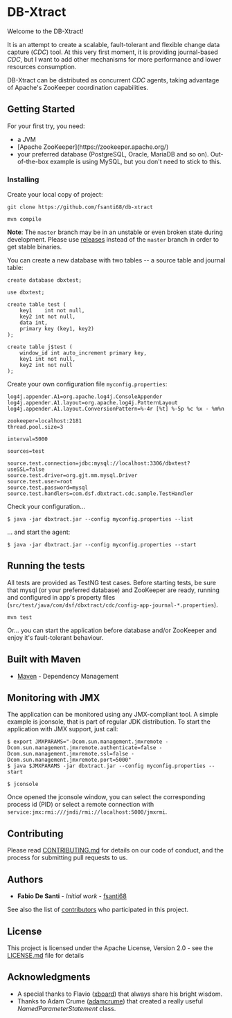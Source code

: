 # DB-Xtract

Welcome to the DB-Xtract!

It is an attempt to create a scalable, fault-tolerant and flexible change data capture (_CDC_) tool. At this very first moment, it is providing journal-based _CDC_, but I want to add other mechanisms for more performance and lower resources consumption.

DB-Xtract can be distributed as concurrent _CDC_ agents, taking advantage of Apache's ZooKeeper coordination capabilities.

## Getting Started

For your first try, you need:
<ul>
<li>a JVM</li>
<li>[Apache ZooKeeper](https://zookeeper.apache.org/)</li>
<li>your preferred database (PostgreSQL, Oracle, MariaDB and so on). Out-of-the-box example is using MySQL, but you don't need to stick to this.</li>
</ul>

### Installing

Create your local copy of project:
	
	git clone https://github.com/fsanti68/db-xtract
	
	mvn compile

**Note**: The <code>master</code> branch may be in an unstable or even broken state during development. Please use [releases](https://github.com/fsanti68/db-xtract/releases) instead of the <code>master</code> branch in order to get stable binaries.

You can create a new database with two tables -- a source table and journal table:

	create database dbxtest;
	
	use dbxtest;
	
	create table test (
		key1	int not null,
		key2 int not null,
		data int,
		primary key (key1, key2)
	); 
	
	create table j$test (
		window_id int auto_increment primary key,
		key1 int not null,
		key2 int not null
	);

Create your own configuration file <code>myconfig.properties</code>:

	log4j.appender.A1=org.apache.log4j.ConsoleAppender
	log4j.appender.A1.layout=org.apache.log4j.PatternLayout
	log4j.appender.A1.layout.ConversionPattern=%-4r [%t] %-5p %c %x - %m%n
	
	zookeeper=localhost:2181
	thread.pool.size=3
	
	interval=5000
	
	sources=test
	
	source.test.connection=jdbc:mysql://localhost:3306/dbxtest?useSSL=false
	source.test.driver=org.gjt.mm.mysql.Driver
	source.test.user=root
	source.test.password=mysql
	source.test.handlers=com.dsf.dbxtract.cdc.sample.TestHandler

Check your configuration...

	$ java -jar dbxtract.jar --config myconfig.properties --list
	
... and start the agent:

	$ java -jar dbxtract.jar --config myconfig.properties --start


## Running the tests

All tests are provided as TestNG test cases. Before starting tests, be sure that mysql (or your preferred database) and ZooKeeper are ready, running and configured in app's property files (<code>src/test/java/com/dsf/dbxtract/cdc/config-app-journal-*.properties</code>).

	mvn test
	
Or... you can start the application before database and/or ZooKeeper and enjoy it's fault-tolerant behaviour.


## Built with Maven

* [Maven](https://maven.apache.org/) - Dependency Management

## Monitoring with JMX

The application can be monitored using any JMX-compliant tool. A simple example is jconsole, that is part of regular JDK distribution. To start the application with JMX support, just call:

	$ export JMXPARAMS="-Dcom.sun.management.jmxremote -Dcom.sun.management.jmxremote.authenticate=false -Dcom.sun.management.jmxremote.ssl=false -Dcom.sun.management.jmxremote.port=5000"
	$ java $JMXPARAMS -jar dbxtract.jar --config myconfig.properties --start
	
	$ jconsole
	
Once opened the jconsole window, you can select the corresponding process id (PID) or select a remote connection with <code>service:jmx:rmi:///jndi/rmi://localhost:5000/jmxrmi</code>.

## Contributing

Please read [CONTRIBUTING.md](CONTRIBUTING.md) for details on our code of conduct, and the process for submitting pull requests to us.

## Authors

* **Fabio De Santi** - *Initial work* - [fsanti68](https://github.com/fsanti68)

See also the list of [contributors](https://github.com/fsanti68/db-xtract/contributors) who participated in this project.

## License

This project is licensed under the Apache License, Version 2.0 - see the [LICENSE.md](LICENSE.md) file for details

## Acknowledgments

* A special thanks to Flavio ([xboard](https://github.com/xboard)) that always share his bright wisdom.
* Thanks to Adam Crume ([adamcrume](https://github.com/adamcrume)) that created a really useful *NamedParameterStatement* class.
